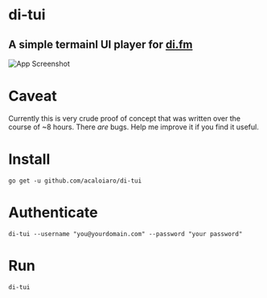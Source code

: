 # di-tui
A simple termainl UI player for [di.fm](http://di.fm)
---
![App Screenshot](https://user-images.githubusercontent.com/3331648/75633473-08145a00-5bd3-11ea-9c6c-0519abd8730b.png)
# Caveat

Currently this is very crude proof of concept that was written over the course of ~8 hours. There *are* bugs. Help me improve it if you find it useful. 

# Install

`go get -u github.com/acaloiaro/di-tui`

# Authenticate

`di-tui --username "you@yourdomain.com" --password "your password"`

# Run

`di-tui`
